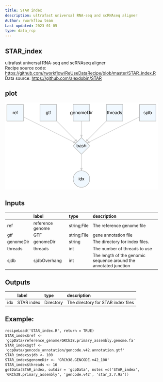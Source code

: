 ```yaml
---
title: STAR index
description: ultrafast universal RNA-seq and scRNAseq aligner
Author: rworkflow team
Last updated: 2023-01-05
type: data_rcp
---
```

## STAR_index
ultrafast universal RNA-seq and scRNAseq aligner<br>Recipe source code: <https://github.com/rworkflow/ReUseDataRecipe/blob/master/STAR_index.R><br>Data source: <https://github.com/alexdobin/STAR>
## plot
![## STAR_index](/plots/STAR_index.svg)
## Inputs
|          |label            |type        |description                                                      |
|:---------|:----------------|:-----------|:----------------------------------------------------------------|
|ref       |reference genome |string;File |The reference genome file                                        |
|gtf       |GTF              |string;File |gene annotation file                                             |
|genomeDir |genomeDir        |string      |The directory for index files.                                   |
|threads   |threads          |int         |The number of threads to use                                     |
|sjdb      |sjdbOverhang     |int         |The length of the genomic sequence around the annotated junction |
## Outputs
|    |label      |type      |description                        |
|:---|:----------|:---------|:----------------------------------|
|idx |STAR index |Directory |The directory for STAR index files |
## Example:
```
recipeLoad('STAR_index.R', return = TRUE)
STAR_index$ref <- 'gcpData/reference_genome/GRCh38.primary_assembly.genome.fa'
STAR_index$gtf <- 'gcpData/gencode_annotation/gencode.v42.annotation.gtf'
STAR_index$sjdb <- 100
STAR_index$genomeDir <- 'GRCh38.GENCODE.v42_100'
STAR_index$threads <- 16
getData(STAR_index, outdir = 'gcpData', notes =c('STAR_index', 'GRCh38.primary_assembly', 'gencode.v42', 'star_2.7.9a'))
```

